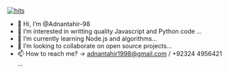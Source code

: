 [![hits](https://hits.deltapapa.io/github/Adnantahir-98/Adnantahir-98.svg)](https://hits.deltapapa.io)
<br />

- 👋 Hi, I’m @Adnantahir-98
- 👀 I’m interested in writting quality Javascript and Python code ...
- 🌱 I’m currently learning Node.js and algorithms...
- 💞️ I’m looking to collaborate on open source projects...
- 📫 How to reach me? -> adnantahir1998@gmail.com / +92324 4956421 ...

<!---
Adnantahir-98/Adnantahir-98 is a ✨ special ✨ repository because its `README.md` (this file) appears on your GitHub profile.
You can click the Preview link to take a look at your changes.
--->
